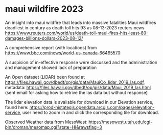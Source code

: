 # maui wildfire 2023 
An insight into maui wildfire that leads into massive fatalities
Maui wildfires deadliest in century as death toll hits 93 as 08-13-2023 reuters news https://www.reuters.com/world/us/death-toll-maui-fires-hits-least-80-damages-billions-dollars-2023-08-12/

A comprehensive report (with locations) from https://www.bbc.com/news/world-us-canada-66465570

A suspision of in-effective response were discussed and the administration and management showed lack of preparation

An Open dataset (LiDAR) been found at https://files.hawaii.gov/dbedt/op/gis/data/MauiCo_lidar_2019_las.pdf, metadata: https://files.hawaii.gov/dbedt/op/gis/data/Maui_2019_las.html (sent email for asking how to retrive the las data but without response)

The lidar elevation data is available for download in our Elevation service, found here:  https://prod-histategis.opendata.arcgis.com/pages/elevation-service, user need to zoom in and click the corresponding tile for download.

Observed Weather data from MesoWest: https://mesowest.utah.edu/cgi-bin/droman/mesomap.cgi?state=HI&rawsflag=3
